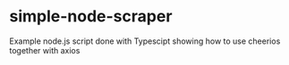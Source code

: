 # simple-node-scraper
Example node.js script done with Typescipt showing how to use cheerios together with axios
